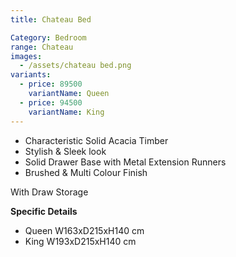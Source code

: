 ```yaml
---
title: Chateau Bed

Category: Bedroom
range: Chateau
images:
  - /assets/chateau bed.png
variants:
  - price: 89500
    variantName: Queen
  - price: 94500
    variantName: King
---
```

* Characteristic Solid Acacia Timber
* Stylish & Sleek look
* Solid Drawer Base with Metal Extension Runners
* Brushed & Multi Colour Finish

With Draw Storage


**Specific Details**
* Queen W163xD215xH140 cm
* King W193xD215xH140 cm